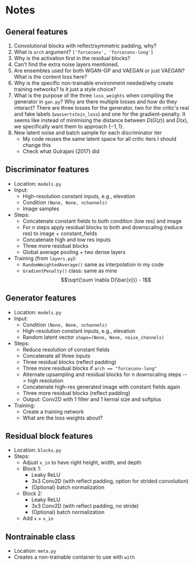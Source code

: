 # Notes
## General features
1. Convolutional blocks with reflect/symmetric padding, why?
2. What is `arch` argument? `['forceconv', 'forceconv-long']`
3. Why is the activation first in the residual blocks?
4. Can't find the extra noise layers mentioned.
5. Are ensembles used for both WGAN-GP and VAEGAN or just VAEGAN? What is the content loss here?
6. Why is the specific non-trainable environment needed/why create training networks? Is it just a style choice?
7. What is the purpose of the three `loss_weights` when compiling the generator in `gan.py`? Why are there multiple losses and how do they interact? There are three losses for the generator, two for the critic's real and fake labels (`wassertstein_loss`) and one for the gradient-penalty. It seems like instead of minimising the distance between $D(G(z))$ and $D(x)$, we specifically want them to approach $\{-1, 1\}$.
8. New latent noise and batch sample for each discriminator iter
    * My code reuses the same latent space for all critic iters I should change this
    * Check what Gulrajani (2017) did

## Discriminator features
* Location: `models.py`
* Input: 
    * High-resolution constant inputs, e.g., elevation
    * Condition `(None, None, nchannels)`
    * Image samples
* Steps:
    * Concatenate constant fields to both condition (low res) and image
    * For n steps apply residual blocks to both and downscaling (reduce res) to image + constant_fields
    * Concatenate high and low res inputs
    * Three more residual blocks
    * Global average pooling + two dense layers
* Training (from `layers.py`):
    * `RandomWeightedAverage()` same as interpolation in my code
    * `GradientPenalty()` class:
        same as mine
        $$\sqrt{\sum \nabla D(\bar{x})} - 1$$


## Generator features
* Location: `models.py`
* Input:
    * Condition `(None, None, nchannels)` 
    * High-resolution constant inputs, e.g., elevation
    * Random latent vector `shape=(None, None, noise_channels)`
* Steps:
    * Reduce resolution of constant fields
    * Concatenate all three inputs
    * Three residual blocks (reflect padding)
    * Three more residual blocks if `arch == "forceconv-long"`
    * Alternate upsampling and residual blocks for n downscaling steps --> high resolution
    * Concatenate high-res generated image with constant fields again
    * Three more residual blocks (reflect padding)
    * Output: Conv2D with 1 filter and 1 kernal size and softplus
* Training:
    * Create a training network
    * What are the loss weights about?


## Residual block features
* Location: `blocks.py`
* Steps:
    * Adjust `x_in` to have right height, width, and depth
    * Block 1:
        * Leaky ReLU
        * 3x3 Conv2D (with reflect padding, option for strided convolution)
        * (Optional) batch normalization
    * Block 2:
        * Leaky ReLU
        * 3x3 Conv2D (with reflect padding, no stride)
        * (Optional) batch normalization
    * Add `x` + `x_in`


## Nontrainable class
* Location: `meta.py`
* Creates a non-trainable container to use with `with`

